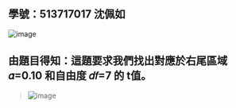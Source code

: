 ## 學號：513717017 沈佩如

![image](https://github.com/user-attachments/assets/61a4f4d0-15d1-41d8-961b-12a78965efe6)

## 由題目得知：這題要求我們找出對應於右尾區域 𝛼=0.10 和自由度 𝑑𝑓=7 的 t值。
>
>![image](https://github.com/user-attachments/assets/49695551-b305-446e-9e98-a219eb039041)

